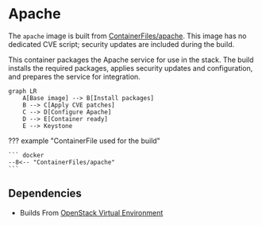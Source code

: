 # Apache

The `apache` image is built from [ContainerFiles/apache](https://github.com/rackerlabs/genestack-images/blob/main/ContainerFiles/apache). This image has no dedicated CVE script; security updates are included during the build.

This container packages the Apache service for use in the stack. The build installs the required packages, applies security updates and configuration, and prepares the service for integration.

``` mermaid
graph LR
    A[Base image] --> B[Install packages]
    B --> C[Apply CVE patches]
    C --> D[Configure Apache]
    D --> E[Container ready]
    E --> Keystone
```

??? example "ContainerFile used for the build"

    ``` docker
    --8<-- "ContainerFiles/apache"
    ```

## Dependencies

- Builds From [OpenStack Virtual Environment](openstack-venv.md)
